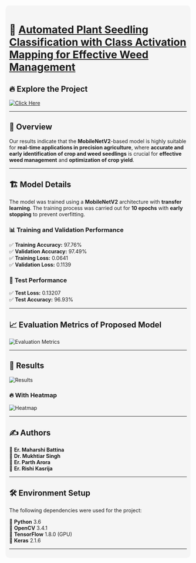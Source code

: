 <div style="background-color: #f5f5f5; padding: 10px; border-radius: 10px;">
  
# 🌱 [Automated Plant Seedling Classification with Class Activation Mapping for Effective Weed Management](https://rb.gy/u7u1po)

## 🔥 Explore the Project  
[![Click Here](https://img.shields.io/badge/👉-Click_Here-brightgreen)](https://rb.gy/u7u1po)  

---

## 📌 Overview  
Our results indicate that the **MobileNetV2**-based model is highly suitable for **real-time applications in precision agriculture**, where **accurate and early identification of crop and weed seedlings** is crucial for **effective weed management** and **optimization of crop yield**.  

---

## 🏗️ Model Details  
The model was trained using a **MobileNetV2** architecture with **transfer learning**. The training process was carried out for **10 epochs** with **early stopping** to prevent overfitting.  

### 📊 **Training and Validation Performance**  
✅ **Training Accuracy:** 97.76%  
✅ **Validation Accuracy:** 97.49%  
✅ **Training Loss:** 0.0641  
✅ **Validation Loss:** 0.1139  

### 🧪 **Test Performance**  
✅ **Test Loss:** 0.13207  
✅ **Test Accuracy:** 96.93%  

---

## 📈 **Evaluation Metrics of Proposed Model**  
![Evaluation Metrics](https://github.com/user-attachments/assets/606430df-723e-49f3-8317-e6066b536def)  

---

## 🎯 **Results**  
![Results](https://github.com/user-attachments/assets/721a5005-9047-4ce4-be94-f11ff61c7e41)  

### 🔥 **With Heatmap**  
![Heatmap](https://github.com/user-attachments/assets/766ab95a-10ac-4dd5-8593-fa0838decf5d)  

---

## ✍️ **Authors**  
📌 **Er. Maharshi Battina**  
📌 **Dr. Mukhtiar Singh**  
📌 **Er. Parth Arora**  
📌 **Er. Rishi Kasrija**  

---

## 🛠️ **Environment Setup**  
The following dependencies were used for the project:  

📌 **Python** 3.6  
📌 **OpenCV** 3.4.1  
📌 **TensorFlow** 1.8.0 (GPU)  
📌 **Keras** 2.1.6  

---
</div>

